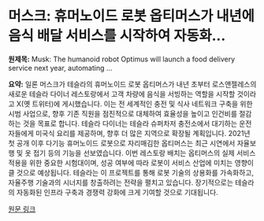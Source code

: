 # 머스크: 휴머노이드 로봇 옵티머스가 내년에 음식 배달 서비스를 시작하여 자동화...

**원제목:** Musk: The humanoid robot Optimus will launch a food delivery service next year, automating ...

**요약:** 일론 머스크가 테슬라의 휴머노이드 로봇 옵티머스가 내년 초부터 로스앤젤레스의 새로운 테슬라 다이너 레스토랑에서 고객 차량에 음식을 서빙하는 역할을 시작할 것이라고 X(옛 트위터)에 게시했습니다. 이는 전 세계적인 충전 및 식사 네트워크 구축을 위한 시범 사업으로,  향후 기존 직원을 점진적으로 대체하여 효율성을 높이고 인건비를 절감하는 것을 목표로 합니다. 테슬라 다이너는 테슬라 슈퍼차저 충전소에서 대기하는 운전자들에게 미국식 요리를 제공하며, 향후 더 많은 지역으로 확장될 계획입니다.  2021년 첫 공개 이후 다기능 휴머노이드 로봇으로 자리매김한 옵티머스는 최근 시연에서 자율보행 및 옷 접기 등의 기능을 선보였습니다.  이번 레스토랑 배치는 옵티머스의 실제 서비스 적용을 위한 중요한 시험대이며,  성공 여부에 따라 로봇이 서비스 산업에 미치는 영향이 클 것으로 예상됩니다.  테슬라는 이 프로젝트를 통해 로봇 기술의 상용화를 가속화하고,  자율주행 기술과의 시너지를 창출하려는 전략을 펼치고 있습니다.  장기적으로는 테슬라의 자동화된 인프라 구축과 경쟁력 강화에 크게 기여할 것으로 기대됩니다.

[원문 링크](https://news.futunn.com/en/post/59538098/musk-the-humanoid-robot-optimus-will-launch-a-food-delivery)

